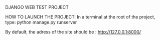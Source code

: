 DJANGO WEB TEST PROJECT

HOW TO LAUNCH THE PROJECT:
In a terminal at the root of the project, type:
python manage.py runserver

By default, the adress of the site should be : http://127.0.0.1:8000/
